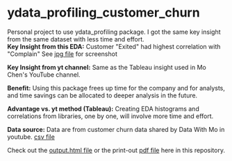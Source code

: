 # ydata_profiling_customer_churn

Personal project to use ydata_profiling package.  I got the same key insight from the same dataset with less time and effort. <br>
**Key Insight from this EDA:**  Customer "Exited" had highest correlation with "Complain" See [jpg file](https://github.com/SandyGCabanes/customer_churn_exploratory_data_analysis_ydata_profiling_python/blob/main/correlations_complain_exited.JPG) for screenshot <br>

**Key Insight from yt channel:** Same as the Tableau insight used in Mo Chen's YouTube channel.

**Benefit:**  Using this package frees up time for the company and for analysts, and time savings can be allocated to deeper analysis in the future.  <br>

**Advantage vs. yt method (Tableau):**  Creating EDA histograms and correlations from libraries, one by one, will involve more time and effort. <br>

**Data source:**  Data are from customer churn data shared by Data With Mo in youtube. [csv file](https://github.com/SandyGCabanes/customer_churn_exploratory_data_analysis_ydata_profiling_python/blob/main/Customer_Churn_Records.csv)<br>

Check out the [output.html file](https://github.com/SandyGCabanes/customer_churn_exploratory_data_analysis_ydata_profiling_python/blob/main/output.html) or the print-out [pdf file](https://github.com/SandyGCabanes/customer_churn_exploratory_data_analysis_ydata_profiling_python/blob/main/Profiling_Report_Customer_Churn.pdf) here in this repository.
